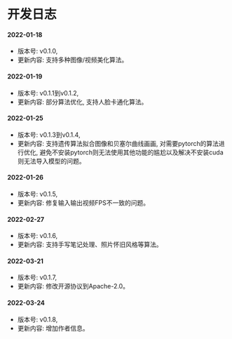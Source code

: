 # 开发日志

#### 2022-01-18

- 版本号: v0.1.0,
- 更新内容: 支持多种图像/视频美化算法。

#### 2022-01-19

- 版本号: v0.1.1到v0.1.2,
- 更新内容: 部分算法优化, 支持人脸卡通化算法。

#### 2022-01-25

- 版本号: v0.1.3到v0.1.4,
- 更新内容: 支持遗传算法拟合图像和贝塞尔曲线画画, 对需要pytorch的算法进行优化, 避免不安装pytorch则无法使用其他功能的尴尬以及解决不安装cuda则无法导入模型的问题。

#### 2022-01-26

- 版本号: v0.1.5,
- 更新内容: 修复输入输出视频FPS不一致的问题。

#### 2022-02-27

- 版本号: v0.1.6,
- 更新内容: 支持手写笔记处理、照片怀旧风格等算法。

#### 2022-03-21

- 版本号: v0.1.7,
- 更新内容: 修改开源协议到Apache-2.0。

#### 2022-03-24

- 版本号: v0.1.8,
- 更新内容: 增加作者信息。